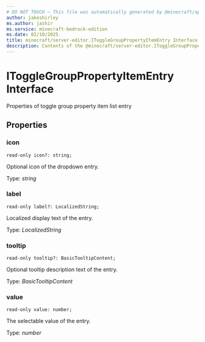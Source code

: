 ```yaml
---
# DO NOT TOUCH — This file was automatically generated by @minecraft/api-docs-generator, to report problems file an issue at https://github.com/Mojang/minecraft-scripting-libraries
author: jakeshirley
ms.author: jashir
ms.service: minecraft-bedrock-edition
ms.date: 02/10/2025
title: minecraft/server-editor.IToggleGroupPropertyItemEntry Interface
description: Contents of the @minecraft/server-editor.IToggleGroupPropertyItemEntry class.
---
```

# IToggleGroupPropertyItemEntry Interface

Properties of toggle group property item list entry

## Properties

### **icon**
`read-only icon?: string;`

Optional icon of the dropdown entry.

Type: *string*

### **label**
`read-only label?: LocalizedString;`

Localized display text of the entry.

Type: *LocalizedString*

### **tooltip**
`read-only tooltip?: BasicTooltipContent;`

Optional tooltip description text of the entry.

Type: *BasicTooltipContent*

### **value**
`read-only value: number;`

The selectable value of the entry.

Type: *number*
